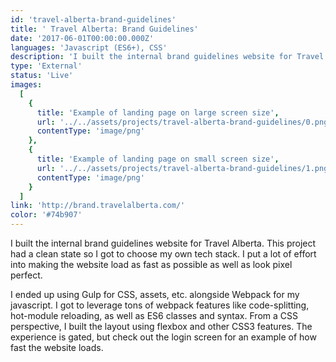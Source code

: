 ```yaml
---
id: 'travel-alberta-brand-guidelines'
title: ' Travel Alberta: Brand Guidelines'
date: '2017-06-01T00:00:00.000Z'
languages: 'Javascript (ES6+), CSS'
description: 'I built the internal brand guidelines website for Travel Alberta. This project had a clean state so I got to choose my own tech stack. I put a lot of effort into making the website load as fast as possible as well as look pixel perfect.'
type: 'External'
status: 'Live'
images:
  [
    {
      title: 'Example of landing page on large screen size',
      url: '../../assets/projects/travel-alberta-brand-guidelines/0.png',
      contentType: 'image/png'
    },
    {
      title: 'Example of landing page on small screen size',
      url: '../../assets/projects/travel-alberta-brand-guidelines/1.png',
      contentType: 'image/png'
    }
  ]
link: 'http://brand.travelalberta.com/'
color: '#74b907'
---
```


I built the internal brand guidelines website for Travel Alberta. This project had a clean state so I got to choose my own tech stack. I put a lot of effort into making the website load as fast as possible as well as look pixel perfect.

I ended up using Gulp for CSS, assets, etc. alongside Webpack for my javascript. I got to leverage tons of webpack features like code-splitting, hot-module reloading, as well as ES6 classes and syntax. From a CSS perspective, I built the layout using flexbox and other CSS3 features. The experience is gated, but check out the login screen for an example of how fast the website loads.
